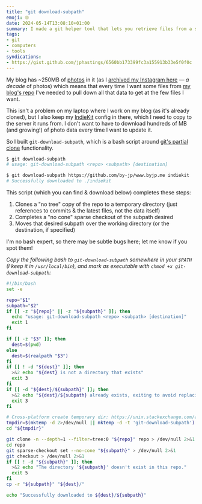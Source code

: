 ```yaml
---
title: "git download-subpath"
emoji: 🤓
date: 2024-05-14T13:08:10+01:00
summary: I made a git helper tool that lets you retrieve files from a subpath of git without downloading the whole of the (possibly huge) repo.
tags:
- git
- computers
- tools
syndications:
- https://gist.github.com/jphastings/6560bb173399fc3a155913b33e5f0f0c
---
```


My blog has ~250MB of [photos](/photos) in it (as I [archived my Instagram here](/posts/archiving-instagram-posts/) — _a decade_ of photos) which means that every time I want some files from [my blog's repo](https://github.com/by-jp/www.byjp.me) I've needed to pull down all that data to get at the few files I want.

This isn't a problem on my laptop where I work on my blog (as it's already cloned), but I also keep my [IndieKit](https://getindiekit.com) config in there, which I need to copy to the server it runs from. I don't want to have to download hundreds of MB (and growing!) of photo data every time I want to update it.

So I built `git-download-subpath`, which is a bash script around [git's partial clone](https://git-scm.com/docs/partial-clone) functionality.

```bash
$ git download-subpath
# usage: git-download-subpath <repo> <subpath> [destination]

$ git download-subpath https://github.com/by-jp/www.byjp.me indiekit
# Successfully downloaded to ./indiekit
```

This script (which you can find & download below) completes these steps:

1. Clones a "no tree" copy of the repo to a temporary directory (just references to commits & the latest files, not the data itself)
2. Completes a "no cone" sparse checkout of the subpath desired
3. Moves that desired subpath over the working directory (or the destination, if specified)

I'm no bash expert, so there may be subtle bugs here; let me know if you spot them!

_Copy the following bash to `git-download-subpath` somewhere in your `$PATH` (I keep it in `/usr/local/bin`), and mark as executable with `chmod +x git-download-subpath`:_

```bash /usr/local/bin/git-download-subpath
#!/bin/bash
set -e

repo="$1"
subpath="$2"
if [[ -z "${repo}" || -z "${subpath}" ]]; then
  echo "usage: git-download-subpath <repo> <subpath> [destination]"
  exit 1
fi

if [[ -z "$3" ]]; then
  dest=$(pwd)
else
  dest=$(realpath "$3")
fi
if [[ ! -d "${dest}" ]]; then
  >&2 echo "${dest} is not a directory that exists"
  exit 3
fi
if [[ -d "${dest}/${subpath}" ]]; then
  >&2 echo "${dest}/${subpath} already exists, exiting to avoid replacing"
  exit 3
fi

# Cross-platform create temporary dir: https://unix.stackexchange.com/a/84980/
tmpdir=$(mktemp -d 2>/dev/null || mktemp -d -t 'git-download-subpath')
cd "${tmpdir}"

git clone -n --depth=1 --filter=tree:0 "${repo}" repo > /dev/null 2>&1
cd repo
git sparse-checkout set --no-cone "${subpath}" > /dev/null 2>&1
git checkout > /dev/null 2>&1
if [[ ! -d "${subpath}" ]]; then
  >&2 echo "The directory '${subpath}' doesn't exist in this repo."
  exit 5
fi
cp -r "${subpath}" "${dest}/"

echo "Successfully downloaded to ${dest}/${subpath}"
```
